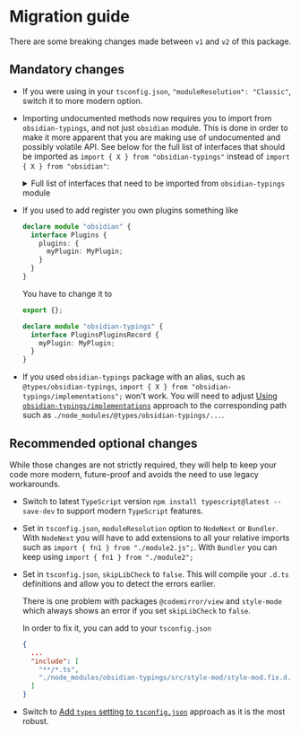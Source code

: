 # Migration guide

There are some breaking changes made between `v1` and `v2` of this package.

## Mandatory changes

- If you were using in your `tsconfig.json`, `"moduleResolution": "Classic"`, switch it to more modern option.
- Importing undocumented methods now requires you to import from `obsidian-typings`, and not just `obsidian` module. This is done in order to make it more apparent that you are making use of undocumented and possibly volatile API. See below for the full list of interfaces that should be imported as `import { X } from "obsidian-typings"` instead of `import { X } from "obsidian"`:

  <details>
    <summary>Full list of interfaces that need to be imported from <code>obsidian-typings</code> module</summary>
    <pre><code>AbstractSearchComponent
  Account
  AppMenuBarManager
  AppVaultConfig
  AppVaultConfigHotkeysRecord
  AudioRecorderPluginInstance
  BacklinkPluginInstance
  BaseEditor
  BookmarksPluginInstance
  CanvasConnection
  CanvasLeaf
  CanvasNode
  CanvasPluginInstance
  CanvasView
  ClipBoardManager
  CommandPalettePluginInstance
  Commands
  CommandsCommandsRecord
  CommandsEditorCommandsRecord
  ConfigItem
  CustomArrayDict
  CustomArrayDictDataRecord
  CustomCSS
  CustomCSSThemesRecord
  CustomCSSUpdatesRecord
  DailyNotesPluginInstance
  DataAdapterFilesRecord
  DataAdapterWatchersRecord
  Draggable
  DragManager
  DragStartEvent
  DropResult
  EditorSearchComponent
  EditorStatusPluginInstance
  EditorSuggests
  EmbedContext
  EmbeddableConstructor
  EmbeddedEditorView
  EmbedRegistry
  EmbedRegistryEmbedByExtensionRecord
  FileCacheEntry
  FileEntry
  FileExplorerLeaf
  FileExplorerPluginInstance
  FileExplorerView
  FileExplorerViewFileItemsRecord
  FileRecoveryPluginInstance
  FileSuggest
  FileSuggestManager
  FileTreeItem
  FoldInfo
  FoldManager
  FootnoteCache
  GlobalSearchLeaf
  GlobalSearchPluginInstance
  GraphPluginInstance
  HotkeyManager
  HotkeyManagerCustomKeysRecord
  HotkeyManagerDefaultKeysRecord
  HotkeysSettingTab
  HoverLinkEvent
  IFramedMarkdownEditor
  ImportedAttachments
  InfinityScroll
  InternalPlugin
  InternalPluginInstance
  InternalPluginNameInstancesMapping
  InternalPluginNameType
  InternalPlugins
  InternalPluginsConfigRecord
  KeyScope
  LeafEntry
  LinkChangeUpdate
  LinkUpdate
  LinkUpdaters
  LoadProgress
  MarkdownBaseView
  MarkdownImporterPluginInstance
  MarkdownScrollableEditView
  MenuSubmenuConfigRecord
  MetadataCacheFileCacheRecord
  MetadataCacheMetadataCacheRecord
  MetadataEditor
  MetadataEditorProperty
  MetadataTypeManager
  MetadataTypeManagerPropertiesRecord
  MetadataTypeManagerRegisteredTypeWidgetsRecord
  MetadataTypeManagerTypesRecord
  MetadataWidget
  MobileNavbar
  MobileToolbar
  NoteComposerPluginInstance
  ObsidianDOM
  ObsidianTouchEvent
  OutgoingLinkPluginInstance
  OutlinePluginInstance
  PagePreviewPluginInstance
  Plugins
  PluginsManifestsRecord
  PluginsPluginsRecord
  PluginUpdateManifest
  PositionedReference
  PropertiesPluginInstance
  PropertyEntryData
  PropertyInfo
  PropertyRenderContext
  PropertyWidget
  PropertyWidgetType
  PublishPluginInstance
  RandomNotePluginInstance
  ReadViewRenderer
  RecentFileTracker
  RendererSection
  Runnable
  SearchCursor
  SerializedWorkspace
  SerializedWorkspaceLeftRibbonHiddenItemsRecord
  SlashCommandPluginInstance
  SlidesPluginInstance
  StarredPluginInstance
  StateHistory
  SuggestionContainer
  SwitcherPluginInstance
  SyncPluginInstance
  TableCell
  TableCellEditor
  TableEditor
  TagPanePluginInstance
  TemplatesPluginInstance
  ThemeManifest
  Token
  Tree
  TreeItem
  TreeNode
  VaultFileMapRecord
  ViewRegistry
  ViewRegistryTypeByExtensionRecord
  ViewRegistryViewByTypeRecord
  WeakMapWrapper
  WidgetEditorView
  WindowSelection
  WordCountPluginInstance
  WorkspaceHoverLinkSourcesRecord
  WorkspacesPluginInstance
  ZkPrefixerPluginInstance
  </code></pre>
  </details>

- If you used to add register you own plugins something like

    ```ts
    declare module "obsidian" {
      interface Plugins {
        plugins: {
          myPlugin: MyPlugin;
        }
      }
    }
    ```

    You have to change it to

    ```ts
    export {};

    declare module "obsidian-typings" {
      interface PluginsPluginsRecord {
        myPlugin: MyPlugin;
      }
    }
    ```

- If you used `obsidian-typings` package with an alias, such as `@types/obsidian-typings`, `import { X } from "obsidian-typings/implementations";` won't work. You will need to adjust [Using `obsidian-typings/implementations`](README.md#using-obsidian-typings-implementations) approach to the corresponding path such as `./node_modules/@types/obsidian-typings/...`.

## Recommended optional changes

While those changes are not strictly required, they will help to keep your code more modern, future-proof and avoids the need to use legacy workarounds.

- Switch to latest `TypeScript` version `npm install typescript@latest --save-dev` to support modern `TypeScript` features.
- Set in `tsconfig.json`, `moduleResolution` option to `NodeNext` or `Bundler`. With `NodeNext` you will have to add extensions to all your relative imports such as `import { fn1 } from "./module2.js";`. With `Bundler` you can keep using `import { fn1 } from "./module2";`
- Set in `tsconfig.json`, `skipLibCheck` to `false`. This will compile your `.d.ts` definitions and allow you to detect the errors earlier.

    There is one problem with packages `@codemirror/view` and `style-mode` which always shows an error if you set `skipLibCheck` to `false`.

    In order to fix it, you can add to your `tsconfig.json`

    ```json
    {
      ...
      "include": [
        "**/*.ts",
        "./node_modules/obsidian-typings/src/style-mod/style-mod.fix.d.ts"
      ]
    }
    ```
- Switch to [Add `types` setting to `tsconfig.json`](README.md#add-types-setting-to-tsconfig-json) approach as it is the most robust.

